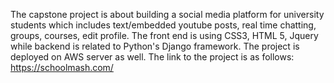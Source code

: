 The capstone project is about building a social media platform for university students which includes text/embedded youtube posts, real time chatting, groups, courses, edit profile. The front end is using CSS3, HTML 5, Jquery while backend is related to Python's Django framework. The project is deployed on AWS server as well. The link to the project is as follows: https://schoolmash.com/
